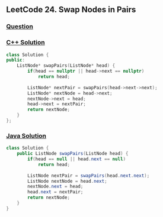 ## LeetCode 24. Swap Nodes in Pairs

### [Question](https://leetcode.com/problems/swap-nodes-in-pairs/)

### [C++ Solution](https://leetcode.com/submissions/detail/667618065/)
```c++
class Solution {
public:
    ListNode* swapPairs(ListNode* head) {
        if(head == nullptr || head->next == nullptr)
            return head;
        
        ListNode* nextPair = swapPairs(head->next->next);
        ListNode* nextNode = head->next;
        nextNode->next = head;
        head->next = nextPair;
        return nextNode;
    }
};
```

### [Java Solution](https://leetcode.com/submissions/detail/667618529/)
```java
class Solution {
    public ListNode swapPairs(ListNode head) {
        if(head == null || head.next == null)
            return head;
        
        ListNode nextPair = swapPairs(head.next.next);
        ListNode nextNode = head.next;
        nextNode.next = head;
        head.next = nextPair;
        return nextNode;
    }
}
```